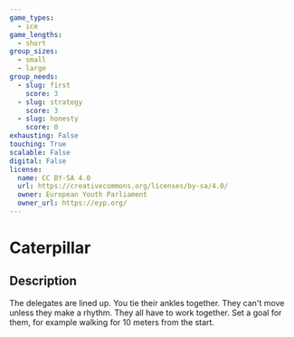 ```yaml
---
game_types:
  - ice
game_lengths:
  - short
group_sizes:
  - small
  - large
group_needs:
  - slug: first
    score: 3
  - slug: strategy
    score: 3
  - slug: honesty
    score: 0
exhausting: False
touching: True
scalable: False
digital: False
license:
  name: CC BY-SA 4.0
  url: https://creativecommons.org/licenses/by-sa/4.0/
  owner: European Youth Parliament
  owner_url: https://eyp.org/
---
```

# Caterpillar

## Description
The delegates are lined up. You tie their ankles together. They can't move unless they make a rhythm. They all have to work together. Set a goal for them, for example walking for 10 meters from the start.
